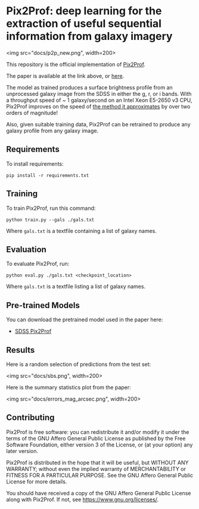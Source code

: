 # Pix2Prof: deep learning for the extraction of useful sequential information from galaxy imagery

<img src="docs/p2p_new.png", width=200>

This repository is the official implementation of
[Pix2Prof](https://arxiv.org/abs/2010.00622). 

The paper is available at the link above, or [here](docs/pix2prof.pdf).

The model as trained produces a surface brightness profile from an unprocessed
galaxy image from the SDSS in either the g, r, or i bands. With a throughput
speed of ~ 1 galaxy/second on an Intel Xeon E5-2650 v3 CPU, Pix2Prof improves
on the speed of [the method it approximates](https://doi.org/10.1086/192281) by
over two orders of magnitude! 

Also, given suitable training data, Pix2Prof can be retrained to produce any galaxy
profile from any galaxy image.

## Requirements

To install requirements:

```setup
pip install -r requirements.txt
```

## Training

To train Pix2Prof, run this command:

```train
python train.py --gals ./gals.txt
```

Where ``gals.txt`` is a textfile containing a list of galaxy names.

## Evaluation

To evaluate Pix2Prof, run:

```eval
python eval.py ./gals.txt <checkpoint_location>
```

Where ``gals.txt`` is a textfile listing a list of galaxy names.

## Pre-trained Models

You can download the pretrained model used in the paper here:

- [SDSS Pix2Prof](models/model.pth)

## Results

Here is a random selection of predictions from the test set:

<img src="docs/sbs.png", width=200>

Here is the summary statistics plot from the paper:

<img src="docs/errors_mag_arcsec.png", width=200>

## Contributing

Pix2Prof is free software: you can redistribute it and/or modify it under the
terms of the GNU Affero General Public License as published by the Free
Software Foundation, either version 3 of the License, or (at your option) any
later version.

Pix2Prof is distributed in the hope that it will be useful, but WITHOUT ANY
WARRANTY; without even the implied warranty of MERCHANTABILITY or FITNESS FOR A
PARTICULAR PURPOSE.  See the GNU Affero General Public License for more
details.

You should have received a copy of the GNU Affero General Public License along
with Pix2Prof.  If not, see <https://www.gnu.org/licenses/>.
